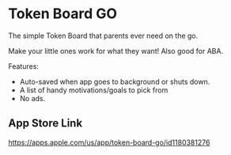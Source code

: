 # Token Board GO
The simple Token Board that parents ever need on the go.

Make your little ones work for what they want! Also good for ABA.

Features:
- Auto-saved when app goes to background or shuts down.
- A list of handy motivations/goals to pick from
- No ads.

## App Store Link
https://apps.apple.com/us/app/token-board-go/id1180381276